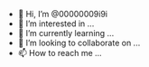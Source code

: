 - 👋 Hi, I’m @00000009i9i
- 👀 I’m interested in ...
- 🌱 I’m currently learning ...
- 💞️ I’m looking to collaborate on ...
- 📫 How to reach me ...

<!---
00000009i9i/00000009i9i is a ✨ special ✨ repository because its `README.md` (this file) appears on your GitHub profile.
You can click the Preview link to take a look at your changes.
--->
